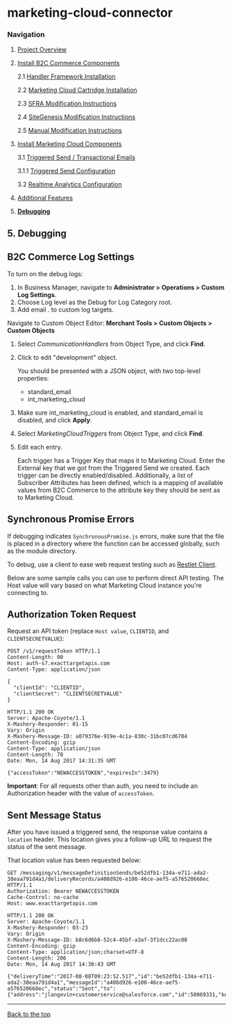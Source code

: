 <a name="Top"></a>
# marketing-cloud-connector 

### Navigation
1. [Project Overview](1_0_Project_Overview.md#navlink)
2. [Install B2C Commerce Components](2_0_Commerce_Cloud_Component_Installation.md#navlink)
	
	2.1 [Handler Framework Installation](2_1_Handler-Installation.md#navlink)
	
	2.2 [Marketing Cloud Cartridge Installation](2_2_MarketingCloudCart.md#navlink)
	
	2.3 [SFRA Modification Instructions](2_3_Modification-Instructions-for-SFRA.md#navlink)
	
	2.4 [SiteGenesis Modification Instructions](2_4_Modification-Instructions-for-SiteGenesis.md#navlink)
				
	2.5 [Manual Modification Instructions](2_5_ManualModifications.md#navlink)

7. [Install Marketing Cloud Components](3_0_ModifyMarketingCloud.md#navlink)

	3.1 [Triggered Send / Transactional Emails](3_1_0_TriggeredSendTransactionalEmails.md#navlink)
	
	3.1.1 [Triggered Send Configuration](3_1_1_MCConnectorInstallation-TriggeredSendConfiguration.md#navlink)
	
	3.2 [Realtime Analytics Configuration](3_2_MCConnectorInstallation-RealtimeAnalyticsConfiguration.md#navlink)
	
11. [Additional Features](4_0_AdditionalFeatures.md#navlink)
12. [**Debugging**](5_0_Debugging.md#navlink)

<a name="navlink"></a>
## 5. Debugging 
<a name="Log"></a>
## B2C Commerce Log Settings

To turn on the debug logs:

1. In Business Manager, navigate to **Administrator > Operations > Custom Log Settings**.
2. Choose Log level as the Debug for Log Category root.
3. Add email . to custom log targets.

Navigate to Custom Object Editor: **Merchant Tools > Custom Objects > Custom Objects**

1. Select *CommunicationHandlers* from Object Type, and click **Find**.
2. Click to edit "development" object.

	You should be presented with a JSON object, with two top-level properties: 
	 - standard_email 
	 - int\_marketing\_cloud
4. Make sure int\_marketing\_cloud is enabled, and standard_email is disabled, and click **Apply**.
5. Select *MarketingCloudTriggers* from Object Type, and click **Find**.
6. Edit each entry. 

	Each trigger has a Trigger Key that maps it to Marketing Cloud. Enter the External key that we 
   got from the Triggered Send we created. Each trigger can be directly enabled/disabled. Additionally, a list of 
   Subscriber Attributes has been defined, which is a mapping of available values from B2C Commerce to the 
   attribute key they should be sent as to Marketing Cloud.

<a name="Synch"></a>
## Synchronous Promise Errors

If debugging indicates `SynchronousPromise.js` errors, make sure that the file is placed in a directory where the function can be accessed globally, such as the module directory.

To debug, use a client to ease web request testing such as [Restlet Client](https://restlet.com/modules/client/?utm_source=DHC).

Below are some sample calls you can use to perform direct API testing. The Host value will vary based on what Marketing Cloud instance you're connecting to.

<a name="Auth"></a>
## Authorization Token Request 

Request an API token (replace `Host value`, `CLIENTID`, and `CLIENTSECRETVALUE`):

```
POST /v1/requestToken HTTP/1.1
Content-Length: 90
Host: auth-s7.exacttargetapis.com
Content-Type: application/json

{
  "clientId": "CLIENTID",
  "clientSecret": "CLIENTSECRETVALUE"
}

HTTP/1.1 200 OK
Server: Apache-Coyote/1.1
X-Mashery-Responder: 01-15
Vary: Origin
X-Mashery-Message-ID: a079376e-919e-4c1a-830c-31bc07cd6704
Content-Encoding: gzip
Content-Type: application/json
Content-Length: 78
Date: Mon, 14 Aug 2017 14:31:35 GMT

{"accessToken":"NEWACCESSTOKEN","expiresIn":3479}
```

**Important**: For all requests other than auth, you need to include an Authorization header with the value of `accessToken`. 

<a name="SentMsg"></a>
## Sent Message Status 

After you have issued a triggered send, the response value contains a `location` header. This location gives you a follow-up URL to request the status of the sent message. 

That location value has been requested below:

```
GET /messaging/v1/messageDefinitionSends/be52dfb1-134a-e711-ada2-38eaa791d4a1/deliveryRecords/a408d926-e100-46ce-aef5-a576520668ec HTTP/1.1
Authorization: Bearer NEWACCESSTOKEN
Cache-Control: no-cache
Host: www.exacttargetapis.com

HTTP/1.1 200 OK
Server: Apache-Coyote/1.1
X-Mashery-Responder: 03-23
Vary: Origin
X-Mashery-Message-ID: b8c6d6b8-52c4-45bf-a3af-3f1dcc22ac08
Content-Encoding: gzip
Content-Type: application/json;charset=UTF-8
Content-Length: 206
Date: Mon, 14 Aug 2017 14:30:43 GMT

{"deliveryTime":"2017-08-08T09:23:52.517","id":"be52dfb1-134a-e711-ada2-38eaa791d4a1","messageId":"a408d926-e100-46ce-aef5-a576520668ec","status":"Sent","to":{"address":"jlangevin+customerservice@salesforce.com","id":50069331,"key":"jlangevin+customerservice@salesforce.com"}}
```

- - -

[Back to the top](#Top)